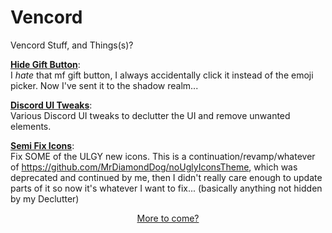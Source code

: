 # Vencord

Vencord Stuff, and Things(s)?

<a href=https://github.com/Cats1337/BetterDiscord/blob/main/HideGiftButton.plugin.js>**Hide Gift Button**</a>:
<br>
I *hate* that mf gift button, I always accidentally click it instead of the emoji picker. Now I've sent it to the shadow realm...

<a href=https://github.com/Cats1337/BetterDiscord/blob/main/Declutter.css>**Discord UI Tweaks**</a>:
<br>
Various Discord UI tweaks to declutter the UI and remove unwanted elements.

<a href=https://github.com/Cats1337/BetterDiscord/blob/main/SemiFixIcons.css>**Semi Fix Icons**</a>:
<br>
Fix SOME of the ULGY new icons. 
This is a continuation/revamp/whatever of https://github.com/MrDiamondDog/noUglyIconsTheme, which was deprecated and continued by me, then I didn't really care enough to update parts of it so now it's whatever I want to fix... (basically anything not hidden by my Declutter)

<p align="center">
<a href="https://github.com/Cats1337">More to come?</a>
</p>
